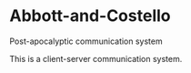 # Abbott-and-Costello
Post-apocalyptic communication system

This is a client-server communication system.
